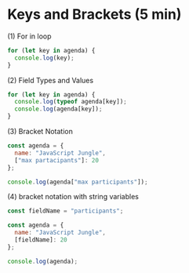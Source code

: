 # Keys and Brackets (5 min)

(1) For in loop

```javascript
for (let key in agenda) {
  console.log(key);
}
```

(2) Field Types and Values

```javascript
for (let key in agenda) {
  console.log(typeof agenda[key]);
  console.log(agenda[key]);
}
```

(3) Bracket Notation

```javascript
const agenda = {
  name: "JavaScript Jungle",
  ["max partacipants"]: 20
};

console.log(agenda["max participants"]);
```

(4) bracket notation with string variables

```javascript
const fieldName = "participants";

const agenda = {
  name: "JavaScript Jungle",
  [fieldName]: 20
};

console.log(agenda);
```
